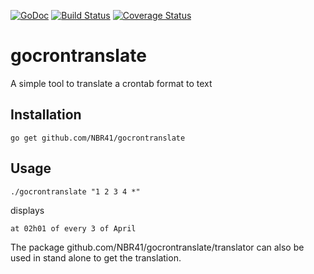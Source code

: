 [![GoDoc](https://godoc.org/github.com/NBR41/gocrontranslate/translator?status.svg)](https://godoc.org/github.com/NBR41/gocrontranslate/translator)
[![Build Status](https://travis-ci.org/NBR41/gocrontranslate.svg?branch=master)](https://travis-ci.org/NBR41/gocrontranslate)
[![Coverage Status](http://codecov.io/gh/NBR41/gocrontranslate/branch/master/graph/badge.svg)](http://codecov.io/gh/NBR41/gocrontranslate)


# gocrontranslate

A simple tool to translate a crontab format to text

## Installation

```
go get github.com/NBR41/gocrontranslate
```

## Usage

```shell
./gocrontranslate "1 2 3 4 *"
```

displays

```shell
at 02h01 of every 3 of April
```

The package github.com/NBR41/gocrontranslate/translator can also be used in stand alone to get the translation.
